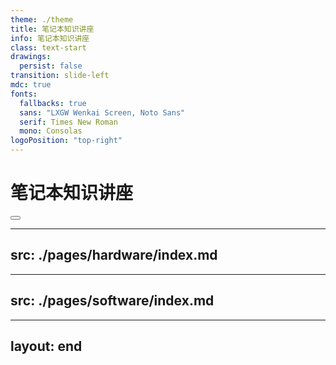 ```yaml
---
theme: ./theme
title: 笔记本知识讲座
info: 笔记本知识讲座
class: text-start
drawings:
  persist: false
transition: slide-left
mdc: true
fonts:
  fallbacks: true
  sans: "LXGW Wenkai Screen, Noto Sans"
  serif: Times New Roman
  mono: Consolas
logoPosition: "top-right"
---
```


# 笔记本知识讲座

<div class="abs-br m-6 flex gap-2">
  <button @click="$slidev.nav.openInEditor()" title="Open in Editor" class="text-xl slidev-icon-btn opacity-50 !border-none !hover:text-white">
    <carbon:edit />
  </button>
  <a href="https://github.com/BUCTSNC/LaptopLecture" target="_blank" alt="GitHub" title="打开GitHub查看源码"
    class="text-xl slidev-icon-btn opacity-50 !border-none !hover:text-white">
    <carbon-logo-github />
  </a>
</div>

---
src: ./pages/hardware/index.md
---

<!-- Slides will be imported from ./pages/hardware/index.md -->

---
src: ./pages/software/index.md
---

<!-- Slides will be imported from ./pages/software/index.md -->

---
layout: end
---

